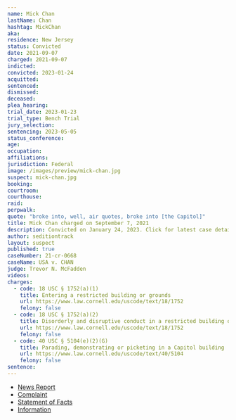 ```yaml
---
name: Mick Chan
lastName: Chan
hashtag: MickChan
aka:
residence: New Jersey
status: Convicted
date: 2021-09-07
charged: 2021-09-07
indicted:
convicted: 2023-01-24
acquitted:
sentenced:
dismissed:
deceased:
plea_hearing:
trial_date: 2023-01-23
trial_type: Bench Trial
jury_selection:
sentencing: 2023-05-05
status_conference:
age:
occupation:
affiliations:
jurisdiction: Federal
image: /images/preview/mick-chan.jpg
suspect: mick-chan.jpg
booking:
courtroom:
courthouse:
raid:
perpwalk:
quote: "broke into, well, air quotes, broke into [the Capitol]"
title: Mick Chan charged on September 7, 2021
description: Convicted on January 24, 2023. Click for latest case details.
author: seditiontrack
layout: suspect
published: true
caseNumber: 21-cr-0668
caseName: USA v. CHAN
judge: Trevor N. McFadden
videos:
charges:
  - code: 18 USC § 1752(a)(1)
    title: Entering a restricted building or grounds
    url: https://www.law.cornell.edu/uscode/text/18/1752
    felony: false
  - code: 18 USC § 1752(a)(2)
    title: Disorderly and disruptive conduct in a restricted building or grounds
    url: https://www.law.cornell.edu/uscode/text/18/1752
    felony: false
  - code: 40 USC § 5104(e)(2)(G)
    title: Parading, demonstrating or picketing in a Capitol building
    url: https://www.law.cornell.edu/uscode/text/40/5104
    felony: false
sentence:
---
```


- [News Report](https://www.huffpost.com/entry/fbi-capitol-attack-mick-chan_n_614b5077e4b077b735ee30f3)
- [Complaint](https://extremism.gwu.edu/sites/g/files/zaxdzs2191/f/Mick%20Chan%20Criminal%20Complaint.pdf)
- [Statement of Facts](https://www.justice.gov/usao-dc/case-multi-defendant/file/1457606/download)
- [Information](https://www.justice.gov/usao-dc/case-multi-defendant/file/1457626/download)
